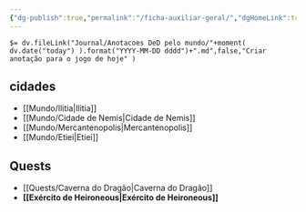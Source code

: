 ```yaml
---
{"dg-publish":true,"permalink":"/ficha-auxiliar-geral/","dgHomeLink":true,"dgPassFrontmatter":false,"dgShowBacklinks":true,"dgShowLocalGraph":true}
---
```


`$= dv.fileLink("Journal/Anotacoes DeD pelo mundo/"+moment( dv.date("today") ).format("YYYY-MM-DD dddd")+".md",false,"Criar anotação para o jogo de hoje" )`

## cidades
- [[Mundo/Ilitia|Ilitia]]
- [[Mundo/Cidade de Nemis|Cidade de Nemis]]
- [[Mundo/Mercantenopolis|Mercantenopolis]] 
- [[Mundo/Etiei|Etiei]]

## Quests
- [[Quests/Caverna do Dragão|Caverna do Dragão]]
- **[[Exército de Heironeous|Exército de Heironeous]]**

